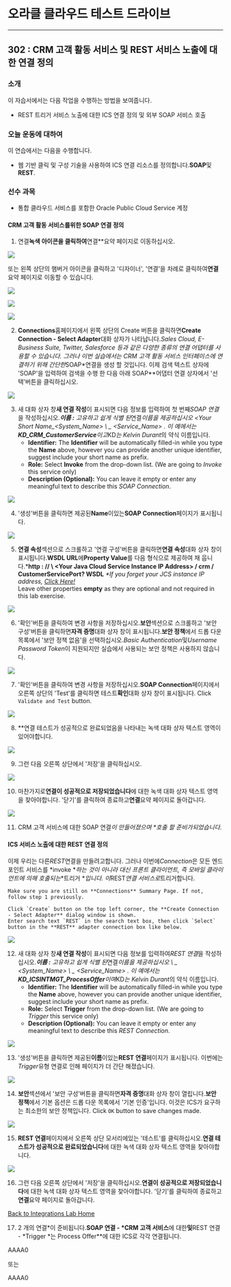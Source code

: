 # 오라클 클라우드 테스트 드라이브 #
-----
## 302 : CRM 고객 활동 서비스 및 REST 서비스 노출에 대한 연결 정의 ##


### 소개 ###
이 자습서에서는 다음 작업을 수행하는 방법을 보여줍니다. 
- REST 트리거 서비스 노출에 대한 ICS 연결 정의 및 외부 SOAP 서비스 호출 

### 오늘 운동에 대하여 ###
이 연습에서는 다음을 수행합니다. 
- 웹 기반 클릭 및 구성 기술을 사용하여 ICS 연결 리소스를 정의합니다.**SOAP**및**REST**. 

### 선수 과목 ###

- 통합 클라우드 서비스를 포함한 Oracle Public Cloud Service 계정 

#### CRM 고객 활동 서비스를위한 SOAP 연결 정의 

1. 연결**녹색 아이콘을 클릭하여**연결**요약 페이지로 이동하십시오. 

![](images/302/01.home_conn.png)


또는 왼쪽 상단의 햄버거 아이콘을 클릭하고 &#39;디자이너&#39;, &#39;연결&#39;을 차례로 클릭하여**연결**요약 페이지로 이동할 수 있습니다. 

![](images/302/02.home_hamburger.png)


![](images/302/03.home_hamburger_designer.png)


![](images/302/04.home_hamburger_connections.png)


2. **Connections**홈페이지에서 왼쪽 상단의 Create 버튼을 클릭하면**Create Connection - Select Adapter**대화 상자가 나타납니다.*Sales Cloud, E-Business Suite, Twitter, Salesforce 등과 같은 다양한 종류의 연결 어댑터를 사용할 수 있습니다. 그러나 이번 실습에서는 CRM 고객 활동 서비스 인터페이스에 연결하기 위해 간단한*SOAP*연결을 생성 할 것입니다. 이제 검색 텍스트 상자에 &#39;SOAP&#39;을 입력하여 검색을 수행 한 다음 아래 SOAP**어댑터 연결 상자에서 &#39;선택&#39;버튼을 클릭하십시오. 

![](images/302/05.connection_create.png)


3. 새 대화 상자 창**새 연결 작성**이 표시되면 다음 정보를 입력하여 첫 번째*SOAP 연결*을 작성하십시오.***이름 :** 고유하고 쉽게 식별 된*연결*이름을 제공하십시오 <Your Short Name\_<System_Name> \ _ <Service_Name> . 이 예에서는**KD_CRM_CustomerService**이고*KD*는 Kelvin Durant*의 약식 이름입니다. 
	* **Identifier:** The **Identifier** will be automatically filled-in while you type the **Name** above, however you can provide another unique identifier, suggest include your short name as prefix.
	* **Role:** Select **Invoke** from the drop-down list. (We are going to *Invoke* this service only)
	* **Description (Optional):** You can leave it empty or enter any meaningful text to describe this *SOAP Connection*.


![](images/302/06.connection_new.png)


4. &#39;생성&#39;버튼을 클릭하면 제공된**Name**이있는**SOAP Connection**페이지가 표시됩니다. 

![](images/302/07.connection_initial.png)


5. **연결 속성**섹션으로 스크롤하고 &#39;연결 구성&#39;버튼을 클릭하면**연결 속성**대화 상자 창이 표시됩니다.**WSDL URL**에**Property Value**를 다음 형식으로 제공하여 채 웁니다.***http : // \ <Your Java Cloud Service Instance IP Address\> / crm / CustomerServicePort? WSDL**
	*\*If you forget your JCS instance IP address, [Click Here!](../Java%20Apps/java.cloud.md)*  
	Leave other properties **empty** as they are optional and not required in this lab exercise.
	
![](images/302/08.connection_properties.png)


6. &#39;확인&#39;버튼을 클릭하여 변경 사항을 저장하십시오.**보안**섹션으로 스크롤하고 &#39;보안 구성&#39;버튼을 클릭하면**자격 증명**대화 상자 창이 표시됩니다.**보안 정책**에서 드롭 다운 목록에서 &#39;보안 정책 없음&#39;을 선택하십시오.*Basic Authentication*및*Username Password Token*이 지원되지만 실습에서 사용되는 보안 정책은 사용하지 않습니다. 

![](images/302/09.connection_security.png)


7. &#39;확인&#39;버튼을 클릭하여 변경 사항을 저장하십시오.**SOAP Connection**페이지에서 오른쪽 상단의 &#39;Test&#39;를 클릭하면 테스트**확인**대화 상자 창이 표시됩니다. 
	Click `Validate and Test` button.


![](images/302/10.connection_test.png)


8. **연결 테스트가 성공적으로 완료되었음을 나타내는 녹색 대화 상자 텍스트 영역이 있어야합니다. 

![](images/302/11.connection_testresult.png)


9. 그런 다음 오른쪽 상단에서 &#39;저장&#39;을 클릭하십시오. 

![](images/302/12.connection_save.png)


10. 마찬가지로**연결이 성공적으로 저장되었습니다**에 대한 녹색 대화 상자 텍스트 영역을 찾아야합니다. &#39;닫기&#39;를 클릭하여 종료하고**연결**요약 페이지로 돌아갑니다. 

![](images/302/13.connection_saveresult.png)


11. CRM 고객 서비스에 대한 SOAP 연결*이 만들어졌으며 \*호출 할 준비가되었습니다*. 

#### ICS 서비스 노출에 대한 REST 연결 정의 

이제 우리는 다른*REST*연결을 만들려고합니다. 그러나 이번에*Connection*은 모든 엔드 포인트 서비스를 \*invoke \**하는 것이 아니라 대신 프론트 클라이언트, 즉 모바일 클라이언트에 의해 호출되는*\*트리거 \**입니다. 이*REST*연결 서비스로*트리거합니다. 
	
	Make sure you are still on **Connections** Summary Page. If not, follow step 1 previously.  
	
	Click `Create` button on the top left corner, the **Create Connection - Select Adapter** dialog window is shown.  
	Enter search text `REST` in the search text box, then click `Select` button in the **REST** adapter connection box like below.
	
![](images/302/14.connection_create1.png)


12. 새 대화 상자 창**새 연결 작성**이 표시되면 다음 정보를 입력하여*REST 연결*을 작성하십시오.***이름 :** 고유하고 쉽게 식별 된*연결*이름을 제공하십시오 <Your Short Name> \ _ <System_Name> \ _ <Service_Name> . 이 예에서는**KD_ICSINTMGT_ProcessOffer**이며*KD*는 Kelvin Durant*의 약식 이름입니다. 
	* **Identifier:** The **Identifier** will be automatically filled-in while you type the **Name** above, however you can provide another unique identifier, suggest include your short name as prefix.
	* **Role:** Select **Trigger** from the drop-down list. (We are going to *Trigger* this service only)
	* **Description (Optional):** You can leave it empty or enter any meaningful text to describe this *REST Connection*.


![](images/302/15.connection_new1.png)


13. &#39;생성&#39;버튼을 클릭하면 제공된**이름**이있는**REST 연결**페이지가 표시됩니다. 이번에는*Trigger*유형 연결로 인해 페이지가 더 간단 해졌습니다. 

![](images/302/16.connection_initial1.png)


14. **보안**섹션에서 &#39;보안 구성&#39;버튼을 클릭하면**자격 증명**대화 상자 창이 열립니다.**보안 정책**에서 기본 옵션은 드롭 다운 목록에서 &#39;기본 인증&#39;입니다. 이것은 ICS가 요구하는 최소한의 보안 정책입니다. 
	Click `OK` button to save changes made.

![](images/302/17.connection_security1.png)


15. **REST 연결**페이지에서 오른쪽 상단 모서리에있는 &#39;테스트&#39;를 클릭하십시오.**연결 테스트가 성공적으로 완료되었습니다**에 대한 녹색 대화 상자 텍스트 영역을 찾아야합니다. 

![](images/302/18.connection_test1.png)


16. 그런 다음 오른쪽 상단에서 &#39;저장&#39;을 클릭하십시오.**연결이 성공적으로 저장되었습니다**에 대한 녹색 대화 상자 텍스트 영역을 찾아야합니다. &#39;닫기&#39;를 클릭하여 종료하고**연결**요약 페이지로 돌아갑니다. 

[Back to Integrations Lab Home](README.md) 

17. 2 개의 연결*이 준비됩니다.**SOAP 연결 - \*CRM 고객 서비스**에 대한**및**REST 연결 - \*Trigger \*는 Process Offer**에 대한 ICS로 각각 연결됩니다. 

AAAA0 

또는 

AAAA0 

